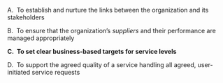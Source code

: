 A.  To establish and nurture the links between the organization and its stakeholders

B.  To ensure that the organization’s *suppliers* and their performance are managed appropriately

**C.  To set clear business-based targets for service levels**

D.  To support the agreed quality of a service handling all agreed, user-initiated service requests